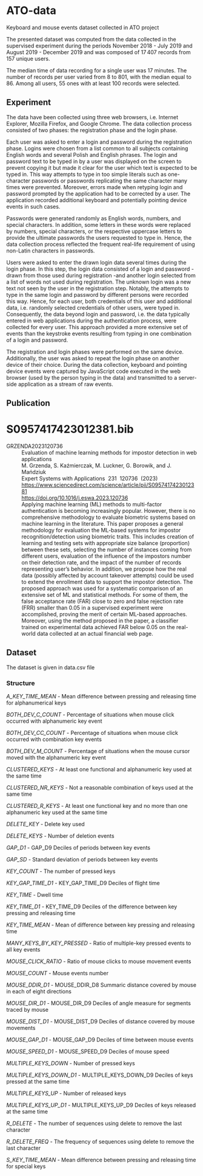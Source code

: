 # ATO-data
Keyboard and mouse events dataset collected in ATO project

The presented dataset was computed from the data collected in the supervised experiment during the periods November 2018 - July 2019 
and August 2019 - December 2019 and was composed of $17\,407$ records from $157$ unique users. 

The median time of data recording for a single user was 17 minutes. The number of records per user varied from 8 to 801, with the median equal to 86. 
Among all users, 55 ones with at least 100 records were selected.  

## Experiment

The data have been collected using three web browsers, i.e. Internet Explorer, Mozilla Firefox, and Google Chrome. The data collection process consisted of two phases: the registration phase and the login phase.

Each user was asked to enter a login and password during the registration phase. Logins were chosen from a list common to all subjects containing English words and several Polish and English phrases. The login and password text to be typed in by a user was displayed on the screen to prevent copying it but made it clear for the user which text is expected to be typed in. This way attempts to type in too simple literals such as one-character passwords or passwords replicating the same character many times were prevented. Moreover, errors made when retyping login and password prompted by the application had to be corrected by a user. The application recorded additional keyboard and potentially pointing device events in such cases.

Passwords were generated randomly as English words, numbers, and special characters. In addition, some letters in these words were replaced by numbers, special characters, or the respective uppercase letters to provide the ultimate passwords the users requested to type in. Hence, the data collection process reflected the frequent real-life requirement of using non-Latin characters in passwords.

Users were asked to enter the drawn login data several times during the login phase. In this step, the login data consisted of a login and password - drawn from those used during registration -and another login selected from a list of words not used during registration. The unknown login was a new text not seen by the user in the registration step. Notably, the attempts to type in the same login and password by different persons were recorded this way. Hence, for each user, both credentials of this user and additional data, i.e. randomly selected credentials of other users, were typed in. Consequently, the data beyond login and password, i.e. the data typically entered in web applications during the authentication process, were collected for every user. This approach provided a more extensive set of events than the keystroke events resulting from typing in one combination of a login and password.

The registration and login phases were performed on the same device. Additionally, the user was asked to repeat the login phase on another device of their choice. During the data collection, keyboard and pointing device events were captured by JavaScript code executed in the web browser (used by the person typing in the data) and transmitted to a server-side application as a stream of raw events.

## Publication
 
 <!DOCTYPE HTML PUBLIC "-//W3C//DTD HTML 4.01 TRANSITIONAL//EN"
"http://www.w3.org/TR/xhtml1/DTD/xhtml1-transitional.dtd">
<html xmlns="http://www.w3.org/1999/xhtml">

<head>
<meta http-equiv="content-type" content="text/html; charset=utf-8" />
<link rel="stylesheet" href="htmlExportStyleSheet.css" />

<title>S0957417423012381.bib</title> 
</head>

<body>
<div class="content">
<h1>S0957417423012381.bib</h1>
<dl>
<dt class="Key" id="GRZENDA2023120736">GRZENDA2023120736</dt>
<dd class="Pub">
	<span class="Title">Evaluation of machine learning methods for impostor detection in web applications</span><br />
	<span class="Author">M. Grzenda, S. Kaźmierczak, M. Luckner, G. Borowik, and J. Mańdziuk</span><br />
	<span class="Journal">Expert Systems with Applications</span>&nbsp;
	<span class="Volume">231</span>&nbsp;
	<span class="Pages">120736</span>&nbsp;
	(<span class="Date">2023</span>)<br />
	<span class="URL"><a href="https://www.sciencedirect.com/science/article/pii/S0957417423012381">https://www.sciencedirect.com/science/article/pii/S0957417423012381</a></span><br />
	<span class="URL"><a href="https://doi.org/10.1016/j.eswa.2023.120736">https://doi.org/10.1016/j.eswa.2023.120736</a></span><br />
	<div class="Abstract">Applying machine learning (ML) methods to multi-factor authentication is becoming increasingly popular. However, there is no comprehensive methodology to evaluate biometric systems based on machine learning in the literature. This paper proposes a general methodology for evaluation the ML-based systems for impostor recognition/detection using biometric traits. This includes creation of learning and testing sets with appropriate size balance (proportion) between these sets, selecting the number of instances coming from different users, evaluation of the influence of the impostors number on their detection rate, and the impact of the number of records representing user’s behavior. In addition, we propose how the real data (possibly affected by account takeover attempts) could be used to extend the enrollment data to support the impostor detection. The proposed approach was used for a systematic comparison of an extensive set of ML and statistical methods. For some of them, the false acceptance rate (FAR) close to zero and false rejection rate (FRR) smaller than 0.05 in a supervised experiment were accomplished, proving the merit of certain ML-based approaches. Moreover, using the method proposed in the paper, a classifier trained on experimental data achieved FAR below 0.05 on the real-world data collected at an actual financial web page.</div>
</dd>

</dl>
</div>
</body>
</html>

 
 ## Dataset
The dataset is given in data.csv file

### Structure 

  *A_KEY_TIME_MEAN*   - Mean difference between pressing and releasing time for alphanumerical keys	 
  
  *BOTH_DEV_C_COUNT*  - Percentage of situations when mouse click occurred with alphanumeric key event	 
  
  *BOTH_DEV_CC_COUNT* - Percentage of situations when mouse click occurred with combination key events	 
  
  *BOTH_DEV_M_COUNT*  - Percentage of situations when the mouse cursor moved with the alphanumeric key event	 
  
  *CLUSTERED_KEYS*    - At least one functional and alphanumeric key used at the same time	 
  
  *CLUSTERED_NR_KEYS* - Not a reasonable combination of keys used at the same time	 
  
  *CLUSTERED_R_KEYS*  - At least one functional key and no more than one alphanumeric key used at the same time	 
  
  *DELETE_KEY*    - Delete key used	 
  
  *DELETE_KEYS*   - Number of deletion events	 
  
  *GAP_D1* - GAP_D9	 Deciles of periods between key events	 
  
  *GAP_SD*    - Standard deviation of periods between key events	 
  
  *KEY_COUNT* - The number of pressed keys	 
  
  *KEY_GAP_TIME_D1* - KEY_GAP_TIME_D9	 Deciles of flight time	 
  
  *KEY_TIME*  - Dwell time	 
  
  *KEY_TIME_D1* - KEY_TIME_D9	 Deciles of the difference between key pressing and releasing time	 
  
  *KEY_TIME_MEAN* - Mean of difference between key pressing and releasing time	 
  
  *MANY_KEYS_BY_KEY_PRESSED*  - Ratio of multiple-key pressed events to all key events	 
  
  *MOUSE_CLICK_RATIO* - Ratio of mouse clicks to mouse movement events	 
  
  *MOUSE_COUNT*   - Mouse events number	 
  
  *MOUSE_DDIR_D1* - MOUSE_DDIR_D8	 Summaric distance covered by mouse in each of eight directions	 
  
  *MOUSE_DIR_D1* - MOUSE_DIR_D9	 Deciles of angle measure for segments traced by mouse	 
  
  *MOUSE_DIST_D1* - MOUSE_DIST_D9	 Deciles of distance covered by mouse movements	 
  
  *MOUSE_GAP_D1* - MOUSE_GAP_D9	 Deciles of time between mouse events	 
  
  *MOUSE_SPEED_D1* - MOUSE_SPEED_D9	Deciles of mouse speed	 
  
  *MULTIPLE_KEYS_DOWN*    - Number of pressed keys	 
  
  *MULTIPLE_KEYS_DOWN_D1* - MULTIPLE_KEYS_DOWN_D9	 Deciles of keys pressed at the same time	 
  
  *MULTIPLE_KEYS_UP*	- Number of released keys	 
  
  *MULTIPLE_KEYS_UP_D1* - MULTIPLE_KEYS_UP_D9	 Deciles of keys released at the same time	 
  
  *R_DELETE*  - The number of sequences using delete to remove the last character	 
  
  *R_DELETE_FREQ* - The frequency of sequences using delete to remove the last character	 
  
  *S_KEY_TIME_MEAN*   - Mean difference between pressing and releasing time for special keys	
